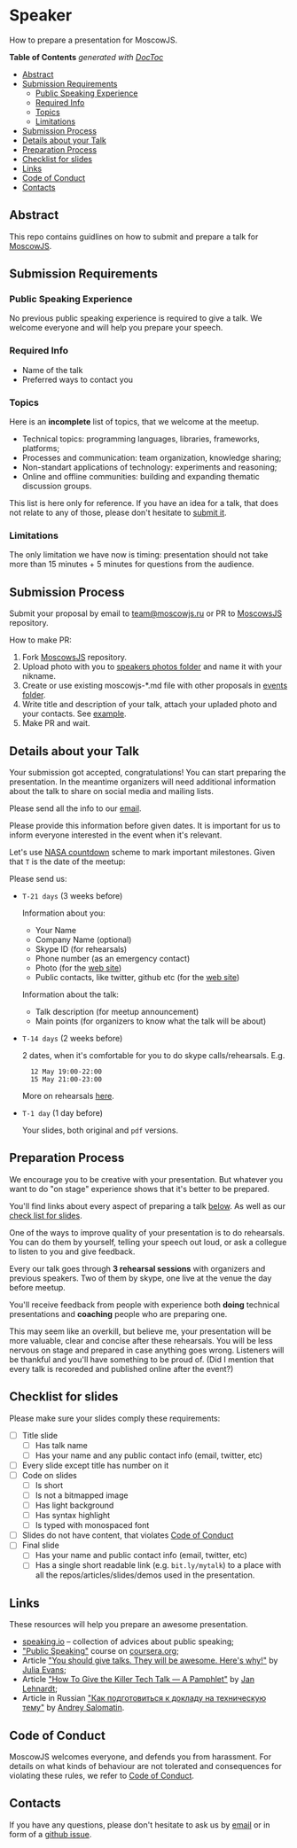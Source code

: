 # Speaker

How to prepare a presentation for MoscowJS.

<!-- START doctoc generated TOC please keep comment here to allow auto update -->
<!-- DON'T EDIT THIS SECTION, INSTEAD RE-RUN doctoc TO UPDATE -->
**Table of Contents**  *generated with [DocToc](https://github.com/thlorenz/doctoc)*

- [Abstract](#abstract)
- [Submission Requirements](#submission-requirements)
  - [Public Speaking Experience](#public-speaking-experience)
  - [Required Info](#required-info)
  - [Topics](#topics)
  - [Limitations](#limitations)
- [Submission Process](#submission-process)
- [Details about your Talk](#details-about-your-talk)
- [Preparation Process](#preparation-process)
- [Checklist for slides](#checklist-for-slides)
- [Links](#links)
- [Code of Conduct](#code-of-conduct)
- [Contacts](#contacts)

<!-- END doctoc generated TOC please keep comment here to allow auto update -->


## Abstract

This repo contains guidlines on how to submit and prepare a talk for
[MoscowJS][site].


## Submission Requirements

### Public Speaking Experience

No previous public speaking experience is required to give a talk. We
welcome everyone and will help you prepare your speech.

### Required Info

- Name of the talk
- Preferred ways to contact you

### Topics

Here is an **incomplete** list of topics, that we welcome at the meetup.

- Technical topics: programming languages, libraries, frameworks, platforms;
- Processes and communication: team organization, knowledge sharing;
- Non-standart applications of technology: experiments and reasoning;
- Online and offline communities: building and expanding thematic discussion groups.

This list is here only for reference. If you have an idea for a talk, that
does not relate to any of those, please don't hesitate to [submit
it](#submission-process).

### Limitations

The only limitation we have now is timing: presentation should not take
more than 15 minutes + 5 minutes for questions from the audience.

## Submission Process

Submit your proposal by email to [team@moscowjs.ru][email] or PR to [MoscowsJS][repo] repository. 

How to make PR:

1. Fork [MoscowsJS][repo] repository.
2. Upload photo with you to [speakers photos folder][speakers-photos] and name it with your nikname.
3. Create or use existing moscowjs-*.md file with other proposals in [events folder][events]. 
4. Write title and description of your talk, attach your upladed photo and your contacts. See [example](https://github.com/MoscowJS/moscowjs.ru/blob/gen-v2/content/events/moscowjs-29.md).
5. Make PR and wait.

## Details about your Talk

Your submission got accepted, congratulations! You can start preparing the
presentation. In the meantime organizers will need additional information
about the talk to share on social media and mailing lists.

Please send all the info to our [email][email].

Please provide this information before given dates. It is important for
us to inform everyone interested in the event when it's relevant.

Let's use [NASA countdown][nasa-countdown] scheme to mark important
milestones. Given that `T` is the date of the meetup:

Please send us:

* `T-21 days` (3 weeks before)

    Information about you:

    - Your Name
    - Company Name (optional)
    - Skype ID (for rehearsals)
    - Phone number (as an emergency contact)
    - Photo (for the [web site][site])
    - Public contacts, like twitter, github etc (for the [web site][site])

    Information about the talk:

    - Talk description (for meetup announcement)
    - Main points (for organizers to know what the talk will be about)

* `T-14 days` (2 weeks before)

    2 dates, when it's comfortable for you to do skype calls/rehearsals. E.g.

        12 May 19:00-22:00
        15 May 21:00-23:00

    More on rehearsals [here](#preparation-process).

* `T-1 day` (1 day before)

    Your slides, both original and `pdf` versions.

## Preparation Process

We encourage you to be creative with your presentation. But whatever you
want to do "on stage" experience shows that it's better to be prepared.

You'll find links about every aspect of preparing a talk [below](#links).
As well as our [check list for slides](#checklist-for-slides).

One of the ways to improve quality of your presentation is to do
rehearsals.  You can do them by yourself, telling your speech out loud, or
ask a collegue to listen to you and give feedback.

Every our talk goes through **3 rehearsal sessions** with organizers and
previous speakers. Two of them by skype, one live at the venue the day
before meetup.

You'll receive feedback from people with experience both **doing**
technical presentations and **coaching** people who are preparing one.

This may seem like an overkill, but believe me, your presentation will be
more valuable, clear and concise after these rehearsals. You will be less
nervous on stage and prepared in case anything goes wrong. Listeners will
be thankful and you'll have something to be proud of. (Did I mention that
every talk is recoreded and published online after the event?)

## Checklist for slides

Please make sure your slides comply these requirements:

- [ ] Title slide
  - [ ] Has talk name
  - [ ] Has your name and any public contact info (email, twitter, etc)
- [ ] Every slide except title has number on it
- [ ] Code on slides
  - [ ] Is short
  - [ ] Is not a bitmapped image
  - [ ] Has light background
  - [ ] Has syntax highlight
  - [ ] Is typed with monospaced font
- [ ] Slides do not have content, that violates [Code of Conduct][coc]
- [ ] Final slide
  - [ ] Has your name and public contact info (email, twitter, etc)
  - [ ] Has a single short readable link (e.g. `bit.ly/mytalk`) to a place
    with all the repos/articles/slides/demos used in the presentation.

## Links

These resources will help you prepare an awesome presentation.

- [speaking.io][speakingio] – collection of advices about public speaking;
- ["Public Speaking"][public-speaking-course] course on
  [coursera.org][coursera];
- Article ["You should give talks. They will be awesome. Here's
  why!"][you-should-give-talks] by [Julia Evans][julia];
- Article ["How To Give the Killer Tech Talk — A Pamphlet"][killer-talk]
  by [Jan Lehnardt][jan];
- Article in Russian ["Как подготовиться к докладу на техническую
  тему"][kak] by [Andrey Salomatin][andrey].

## Code of Conduct

MoscowJS welcomes everyone, and defends you from harassment. For details
on what kinds of behaviour are not tolerated and consequences for
violating these rules, we refer to [Code of Conduct][coc].

## Contacts

If you have any questions, please don't hesitate to ask us by
[email][email] or in form of a [github issue][create-issue].

[repo]: https://github.com/MoscowJS/moscowjs.ru
[speakers-photos]: https://github.com/MoscowJS/moscowjs.ru/tree/gen-v2/images/speakers
[events]: https://github.com/MoscowJS/moscowjs.ru/tree/gen-v2/content/events
[site]: http://moscowjs.ru "Official site"
[email]: mailto:team@moscowjs.ru
[coc]: http://confcodeofconduct.com/
[speakingio]: http://speaking.io
[public-speaking-course]: https://www.coursera.org/learn/public-speaking
[coursera]: https://coursera.org
[you-should-give-talks]: http://jvns.ca/blog/2014/01/12/public-speaking/
[julia]: http://jvns.ca/
[killer-talk]: http://writing.jan.io/2013/05/10/how-to-give-the-killer-tech-talk---a-pamphlet.html
[jan]: http://writing.jan.io/
[kak]: http://habrahabr.ru/company/moscowjs/blog/230019/
[andrey]: http://andreysalomatin.me
[create-issue]: https://github.com/MoscowJS/speaker/issues/new

[nasa-countdown]: http://www.nasa.gov/mission_pages/shuttle/launch/countdown101.html
